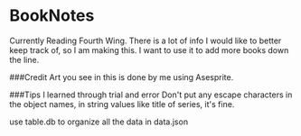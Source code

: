 # BookNotes

Currently Reading Fourth Wing. There is a lot of info I would like to better keep track of, so I am making this. I want to use it to add more books down the line.

###Credit
Art you see in this is done by me using Asesprite.

###Tips I learned through trial and error
Don't put any escape characters in the object names, in string values like title of series, it's fine.

use table.db to organize all the data in data.json
